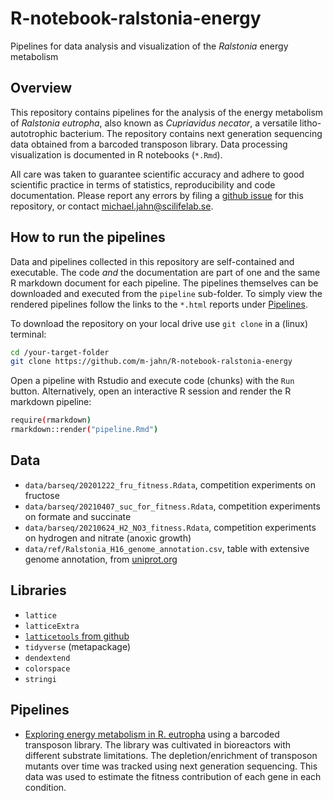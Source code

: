 # R-notebook-ralstonia-energy

Pipelines for data analysis and visualization of the *Ralstonia* energy metabolism

## Overview

This repository contains pipelines for the analysis of the energy metabolism of *Ralstonia eutropha*, also known as *Cupriavidus necator*, a versatile litho-autotrophic bacterium. The repository contains next generation sequencing data obtained from a barcoded transposon library. Data processing visualization is documented in R notebooks (`*.Rmd`).

All care was taken to guarantee scientific accuracy and adhere to good scientific practice in terms of statistics, reproducibility and code documentation. Please report any errors by filing a [github issue](https://github.com/m-jahn/R-notebook-ralstonia-energy/issues) for this repository, or contact michael.jahn@scilifelab.se.

## How to run the pipelines

Data and pipelines collected in this repository are self-contained and executable. The code _and_ the documentation are part of one and the same R markdown document for each pipeline. The pipelines themselves can be downloaded and executed from the `pipeline` sub-folder. To simply view the rendered pipelines follow the links to the `*.html` reports under [Pipelines](#Pipelines).

To download the repository on your local drive use `git clone` in a (linux) terminal:

``` bash
cd /your-target-folder
git clone https://github.com/m-jahn/R-notebook-ralstonia-energy
```

Open a pipeline with Rstudio and execute code (chunks) with the `Run` button.
Alternatively, open an interactive R session and render the R markdown pipeline:

``` bash
require(rmarkdown)
rmarkdown::render("pipeline.Rmd")
```

## Data

- `data/barseq/20201222_fru_fitness.Rdata`, competition experiments on fructose
- `data/barseq/20210407_suc_for_fitness.Rdata`, competition experiments on formate and succinate
- `data/barseq/20210624_H2_NO3_fitness.Rdata`, competition experiments on hydrogen and nitrate (anoxic growth)
- `data/ref/Ralstonia_H16_genome_annotation.csv`, table with extensive genome annotation, from [uniprot.org](https://www.uniprot.org/uniprot/?query=proteome:UP000008210)

## Libraries

- `lattice`
- `latticeExtra`
- [`latticetools` from github](https://github.com/m-jahn/lattice-tools)
- `tidyverse` (metapackage)
- `dendextend`
- `colorspace`
- `stringi`

## Pipelines

- [Exploring energy metabolism in R. eutropha](https://m-jahn.github.io/R-notebook-ralstonia-energy/Ralstonia_energy_metabolism.nb.html) using a barcoded transposon library. The library was cultivated in bioreactors with different substrate limitations. The depletion/enrichment of transposon mutants over time was tracked using next generation sequencing. This data was used to estimate the fitness contribution of each gene in each condition. 
